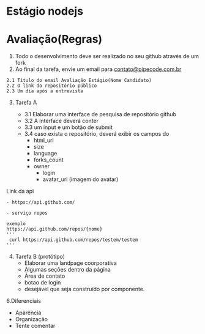# Estágio nodejs

# Avaliação(Regras)
  1. Todo o desenvolvimento deve ser realizado no seu github através de um fork
  2. Ao final da tarefa, envie um email para contato@pipecode.com.br
    
    2.1 Título do email Avaliação Estágio(Nome Candidato)
    2.2 O link do repositório público
    2.3 Um dia após a entrevista

3. Tarefa A

   - 3.1 Elaborar uma interface de pesquisa de repositório github
   - 3.2 A interface deverá conter
   - 3.3 um input e um botão de submit
   - 3.4 caso exista o repositório, deverá exibir os campos do
      - html_url
      - size
      - language
      - forks_count
      - owner
        - login  
        - avatar_url (imagem do avatar)

Link da api 

    - https://api.github.com/
    
    - serviço repos
    
    exemplo
    https://api.github.com/repos/{nome}
    '''
     curl https://api.github.com/repos/testem/testem
    '''
4. Tarefa B (protótipo)
   - Elaborar uma landpage coorporativa 
   - Algumas seções dentro da página
   - Área de contato
   - botao de login 
   - desejável que seja construído por componente.
   
6.Diferenciais
  - Aparência
  - Organização
  - Tente comentar 

      
